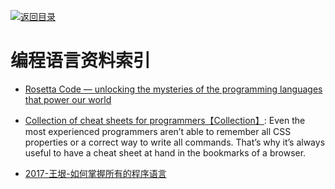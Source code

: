 [![返回目录](https://parg.co/UGo)](https://parg.co/b4z) 
 
 


 


 


 




# 编程语言资料索引

- [Rosetta Code — unlocking the mysteries of the programming languages that power our world](https://medium.freecodecamp.com/rosetta-code-unlocking-the-mysteries-of-the-programming-languages-that-power-our-world-300b787d8401#.phi7tdwd1)



- [Collection of cheat sheets for programmers【Collection】](https://hownot2code.com/2016/09/29/collection-of-cheat-sheets-for-programmers/): Even the most experienced programmers aren’t able to remember all CSS properties or a correct way to write all commands. That’s why it’s always useful to have a cheat sheet at hand in the bookmarks of a browser.


- [2017-王垠-如何掌握所有的程序语言](http://www.yinwang.org/blog-cn/2017/07/06/master-pl)
